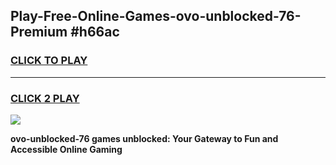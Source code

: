 
## Play-Free-Online-Games-ovo-unblocked-76-Premium #h66ac
<h3>
<a href="https://premium.freeplayer.one?title=ovo-unblocked-76&ref=8M">CLICK TO PLAY</a></h3>
<hr>

<h3>
<a href="https://premium.freeplayer.one?title=ovo-unblocked-76&ref=8M">CLICK 2 PLAY</a>
  
</h3>

<a href="https://premium.freeplayer.one?title=ovo-unblocked-76&ref=8M"><img src="https://clearcache.store/games.png"></a>


**ovo-unblocked-76 games unblocked: Your Gateway to Fun and Accessible Online Gaming**
